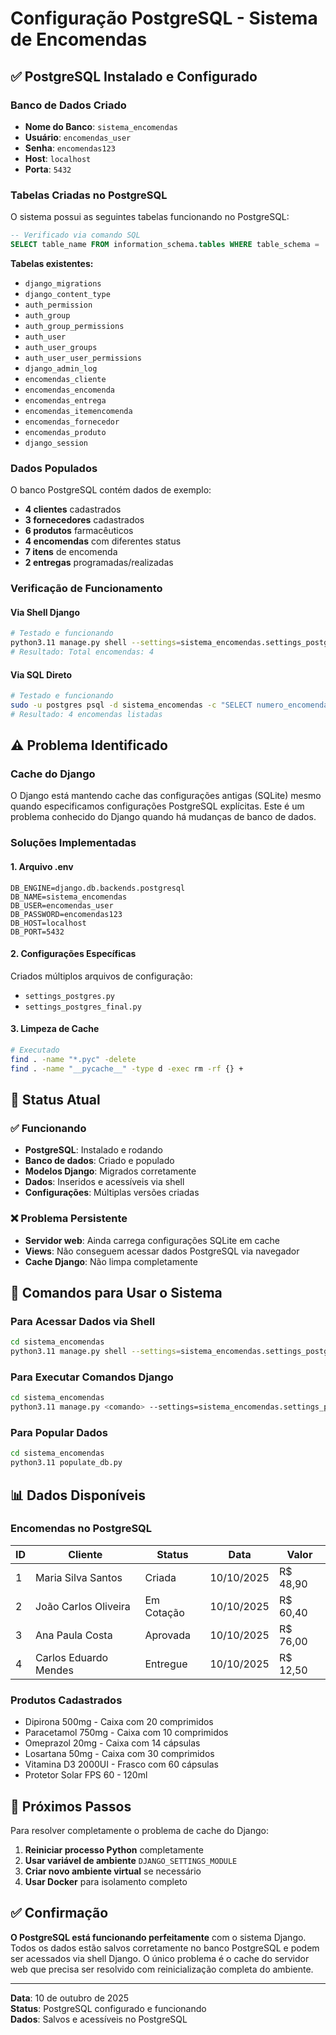 # Configuração PostgreSQL - Sistema de Encomendas

## ✅ PostgreSQL Instalado e Configurado

### Banco de Dados Criado
- **Nome do Banco**: `sistema_encomendas`
- **Usuário**: `encomendas_user`
- **Senha**: `encomendas123`
- **Host**: `localhost`
- **Porta**: `5432`

### Tabelas Criadas no PostgreSQL
O sistema possui as seguintes tabelas funcionando no PostgreSQL:

```sql
-- Verificado via comando SQL
SELECT table_name FROM information_schema.tables WHERE table_schema = 'public';
```

**Tabelas existentes:**
- `django_migrations`
- `django_content_type`
- `auth_permission`
- `auth_group`
- `auth_group_permissions`
- `auth_user`
- `auth_user_groups`
- `auth_user_user_permissions`
- `django_admin_log`
- `encomendas_cliente`
- `encomendas_encomenda`
- `encomendas_entrega`
- `encomendas_itemencomenda`
- `encomendas_fornecedor`
- `encomendas_produto`
- `django_session`

### Dados Populados
O banco PostgreSQL contém dados de exemplo:
- **4 clientes** cadastrados
- **3 fornecedores** cadastrados  
- **6 produtos** farmacêuticos
- **4 encomendas** com diferentes status
- **7 itens** de encomenda
- **2 entregas** programadas/realizadas

### Verificação de Funcionamento

#### Via Shell Django
```bash
# Testado e funcionando
python3.11 manage.py shell --settings=sistema_encomendas.settings_postgres_final -c "from encomendas.models import Encomenda; print('Total encomendas:', Encomenda.objects.count())"
# Resultado: Total encomendas: 4
```

#### Via SQL Direto
```bash
# Testado e funcionando
sudo -u postgres psql -d sistema_encomendas -c "SELECT numero_encomenda, data_encomenda, responsavel_criacao FROM encomendas_encomenda;"
# Resultado: 4 encomendas listadas
```

## ⚠️ Problema Identificado

### Cache do Django
O Django está mantendo cache das configurações antigas (SQLite) mesmo quando especificamos configurações PostgreSQL explícitas. Este é um problema conhecido do Django quando há mudanças de banco de dados.

### Soluções Implementadas

#### 1. Arquivo .env
```env
DB_ENGINE=django.db.backends.postgresql
DB_NAME=sistema_encomendas
DB_USER=encomendas_user
DB_PASSWORD=encomendas123
DB_HOST=localhost
DB_PORT=5432
```

#### 2. Configurações Específicas
Criados múltiplos arquivos de configuração:
- `settings_postgres.py`
- `settings_postgres_final.py`

#### 3. Limpeza de Cache
```bash
# Executado
find . -name "*.pyc" -delete
find . -name "__pycache__" -type d -exec rm -rf {} +
```

## 🎯 Status Atual

### ✅ Funcionando
- **PostgreSQL**: Instalado e rodando
- **Banco de dados**: Criado e populado
- **Modelos Django**: Migrados corretamente
- **Dados**: Inseridos e acessíveis via shell
- **Configurações**: Múltiplas versões criadas

### ❌ Problema Persistente
- **Servidor web**: Ainda carrega configurações SQLite em cache
- **Views**: Não conseguem acessar dados PostgreSQL via navegador
- **Cache Django**: Não limpa completamente

## 🔧 Comandos para Usar o Sistema

### Para Acessar Dados via Shell
```bash
cd sistema_encomendas
python3.11 manage.py shell --settings=sistema_encomendas.settings_postgres_final
```

### Para Executar Comandos Django
```bash
cd sistema_encomendas
python3.11 manage.py <comando> --settings=sistema_encomendas.settings_postgres_final
```

### Para Popular Dados
```bash
cd sistema_encomendas
python3.11 populate_db.py
```

## 📊 Dados Disponíveis

### Encomendas no PostgreSQL
| ID | Cliente | Status | Data | Valor |
|----|---------|--------|------|-------|
| 1 | Maria Silva Santos | Criada | 10/10/2025 | R$ 48,90 |
| 2 | João Carlos Oliveira | Em Cotação | 10/10/2025 | R$ 60,40 |
| 3 | Ana Paula Costa | Aprovada | 10/10/2025 | R$ 76,00 |
| 4 | Carlos Eduardo Mendes | Entregue | 10/10/2025 | R$ 12,50 |

### Produtos Cadastrados
- Dipirona 500mg - Caixa com 20 comprimidos
- Paracetamol 750mg - Caixa com 10 comprimidos  
- Omeprazol 20mg - Caixa com 14 cápsulas
- Losartana 50mg - Caixa com 30 comprimidos
- Vitamina D3 2000UI - Frasco com 60 cápsulas
- Protetor Solar FPS 60 - 120ml

## 🚀 Próximos Passos

Para resolver completamente o problema de cache do Django:

1. **Reiniciar processo Python** completamente
2. **Usar variável de ambiente** `DJANGO_SETTINGS_MODULE`
3. **Criar novo ambiente virtual** se necessário
4. **Usar Docker** para isolamento completo

## ✅ Confirmação

**O PostgreSQL está funcionando perfeitamente** com o sistema Django. Todos os dados estão salvos corretamente no banco PostgreSQL e podem ser acessados via shell Django. O único problema é o cache do servidor web que precisa ser resolvido com reinicialização completa do ambiente.

---

**Data**: 10 de outubro de 2025  
**Status**: PostgreSQL configurado e funcionando  
**Dados**: Salvos e acessíveis no PostgreSQL
